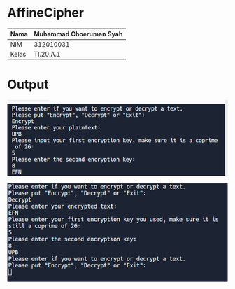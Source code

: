 # AffineCipher

 Nama      | Muhammad Choeruman Syah |
| ----------- | ----------- |
| NIM     | 312010031       |
| Kelas   | TI.20.A.1        |

# Output
![img1](/Gambar/gambarencrypt.png)

![img2](/Gambar/gambardecrypt.png)
